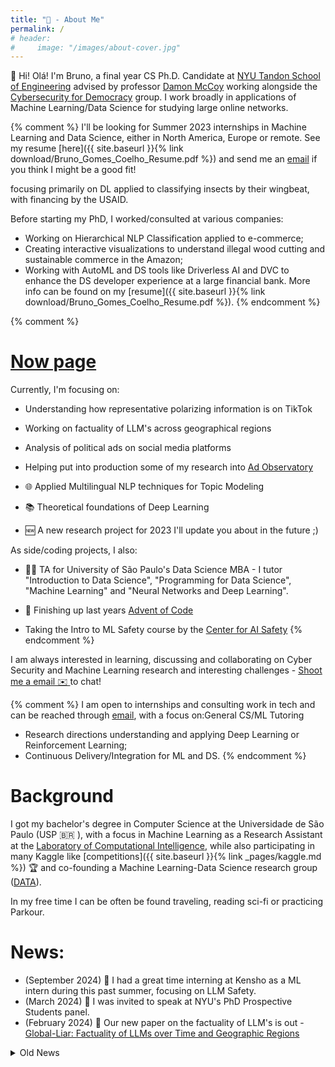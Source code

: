 ```yaml
---
title: "👋 - About Me"
permalink: /
# header:
#     image: "/images/about-cover.jpg"
---
```


👋 Hi! Olá! I'm Bruno, a final year CS Ph.D. Candidate at [NYU Tandon School of Engineering](https://engineering.nyu.edu/) advised by professor [Damon McCoy](http://damonmccoy.com/) working alongside the [Cybersecurity for Democracy](https://cybersecurityfordemocracy.org/) group.
I work broadly in applications of Machine Learning/Data Science for studying large online networks.

{% comment %}
I'll be looking for Summer 2023 internships in Machine Learning and Data Science, either in North America, Europe or remote. See my resume [here]({{ site.baseurl }}{% link download/Bruno_Gomes_Coelho_Resume.pdf %}) and send me an [email](mailto:bruno.coelho@nyu.edu) if you think I might be a good fit!


focusing primarily on DL applied to classifying insects by their wingbeat, with financing by the USAID. 

Before starting my PhD, I worked/consulted at various companies:
- Working on Hierarchical NLP Classification applied to e-commerce;
- Creating interactive visualizations to understand illegal wood cutting and sustainable commerce in the Amazon;
- Working with AutoML and DS tools like Driverless AI and DVC to enhance the DS developer experience at a large financial bank.
More info can be found on my [resume]({{ site.baseurl }}{% link download/Bruno_Gomes_Coelho_Resume.pdf %}).
{% endcomment %}


{% comment %}
# [Now page](https://nownownow.com/about)
Currently, I'm focusing on:
- Understanding how representative polarizing information is on TikTok
- Working on factuality of LLM's across geographical regions


- Analysis of political ads on social media platforms
- Helping put into production some of my research into [Ad Observatory](https://adobservatory.org/)
- 🌐 Applied Multilingual NLP techniques for Topic Modeling
- 📚 Theoretical foundations of Deep Learning
- 🆕 A new research project for 2023 I'll update you about in the future ;)

As side/coding projects, I also:
- 🧑‍🏫 TA for University of São Paulo's Data Science MBA - I tutor "Introduction to Data Science", "Programming for Data Science", "Machine Learning" and "Neural Networks and Deep Learning".

- 🎄 Finishing up last years [Advent of Code](https://adventofcode.com/)
- Taking the Intro to ML Safety course by the [Center for AI Safety](https://safe.ai/)
{% endcomment %}


I am always interested in learning, discussing and collaborating on Cyber Security and Machine Learning research and interesting challenges - [Shoot me a email ✉️ ](mailto:bruno.coelho@nyu.edu) to chat! 

{% comment %}
I am open to internships and consulting work in tech and can be reached through [email](mailto:bruno.coelho@nyu.edu), with a focus on:General CS/ML Tutoring
- Research directions understanding and applying Deep Learning or Reinforcement Learning;
- Continuous Delivery/Integration for ML and DS.
{% endcomment %}

# Background

I got my bachelor's degree in Computer Science at the Universidade de São Paulo (USP 🇧🇷 ), with a focus in Machine Learning as a Research Assistant at the [Laboratory of Computational Intelligence](http://labic.icmc.usp.br/), while also participating in many Kaggle like [competitions]({{ site.baseurl }}{% link _pages/kaggle.md %}) 🏆 and co-founding a Machine Learning-Data Science research group ([DATA](http://data.icmc.usp.br/)).

In my free time I can be often be found traveling, reading sci-fi or practicing Parkour. 

# News:

- (September  2024) 🤖 I had a great time interning at Kensho as a ML intern during this past summer, focusing on LLM Safety.
- (March  2024) 🎤 I was invited to speak at NYU's PhD Prospective Students panel. 
- (February  2024) 📑 Our new paper on the factuality of LLM's is out - [Global-Liar: Factuality of LLMs over Time and Geographic Regions](https://arxiv.org/abs/2401.17839)


<details>
<summary> Old News</summary>

 <ul>
  	<li>(February - April 2024)  I am a reviewer for ICWSM and IC2S2. </li>
	<li> (November 2023) 🐍💾 I attended PyData NYC and had a great time with the local community. </li>
	<li> (August 2023) 🤖 I had a great time interning at Kensho as a ML NLP intern working on LLMs and Zero-shot classification. </li>
	<li> (July 2023) I was invited to talk at NYU's PhD Panel about the graduate experience to interested undergraduate students. </li>
	<li> (March 2023) 🧑‍🏫 I was invited for two guest lecture for NYU's Security Analytics class - "Information Visualization" and "Introduction to Data Science methods and Python tools". </li>
  <li>(Feb  2023) 🎤 I was invited to speak at NYU's PhD Prospective Students panel. </li>
  <li>(Jan 2023) 🎉 Our paper got accepted to the 
  <a href="https://www2023.thewebconf.org">2023 ACM Web Conference</a>!
  - 
  <a href="https://brunogomescoelho.github.io/research/spanish-ads-www/">Propaganda Política Pagada: Exploring U.S. Political Facebook Ads en Español</a>!
  </li>

  <li>(Oct 2022) I will be attending ACM Internet Measurement Conference late October! If you're going and interested in discussing research/meeting, shoot me an email! </li>
  <li>(Sep 2022) Alongside 
  <a href="https://cybersecurityfordemocracy.org/">CyberSecuirty for Democracy</a>
  I've written up the results of my recent research: 
  <a href="https://medium.com/cybersecurity-for-democracy/spending-on-2020-spanish-language-political-ads-on-meta-lagged-behind-english-language-ads-772fd22d4cee">Spending on 2020 Spanish-language political ads on Meta lagged behind English-language ads</a>
</li>
  <li>(Sep 2022) 🎉 I have passed my Qualifying Exam and am officially a Ph.D. <s>Student</s> Candidate!
</li>
  <li>(Aug 2022) 🎖️ I have recently won the
  <a href="https://ndd.tech">NDD Tech</a>
  ML challenge! Read more 
  <a href="https://brunogomescoelho.github.io/kaggle/ndd-challenge/">here</a>.
</li>
</ul>

</details>

